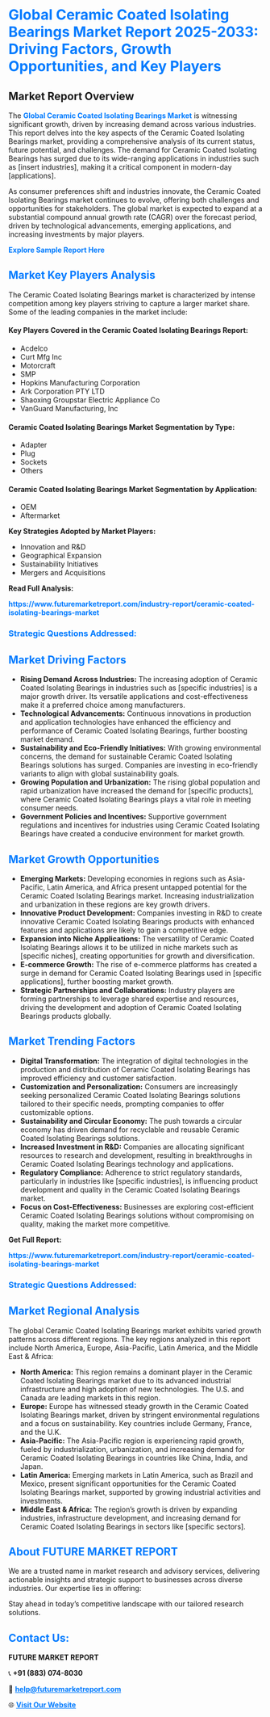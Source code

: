 <h1 style="color: #007BFF;">Global Ceramic Coated Isolating Bearings Market Report 2025-2033: Driving Factors, Growth Opportunities, and Key Players</h1>

<section id="overview">
<h2>Market Report Overview</h2>
<p>The <a href="https://www.futuremarketreport.com/industry-report/ceramic-coated-isolating-bearings-market" style="color: #007BFF; text-decoration: none;"><strong>Global Ceramic Coated Isolating Bearings Market</strong></a> is witnessing significant growth, driven by increasing demand across various industries. This report delves into the key aspects of the Ceramic Coated Isolating Bearings market, providing a comprehensive analysis of its current status, future potential, and challenges. The demand for Ceramic Coated Isolating Bearings has surged due to its wide-ranging applications in industries such as [insert industries], making it a critical component in modern-day [applications].</p>
<p>As consumer preferences shift and industries innovate, the Ceramic Coated Isolating Bearings market continues to evolve, offering both challenges and opportunities for stakeholders. The global market is expected to expand at a substantial compound annual growth rate (CAGR) over the forecast period, driven by technological advancements, emerging applications, and increasing investments by major players.</p>
</section>

<section id="overview">
<p><a href="https://www.futuremarketreport.com/request-sample/reportId=33009" style="color: #007BFF; text-decoration: none;"><strong>Explore Sample Report Here</strong></a></p>
</section>

<section id="key-players">
<h2 style="color: #007BFF;">Market Key Players Analysis</h2>
<p>The Ceramic Coated Isolating Bearings market is characterized by intense competition among key players striving to capture a larger market share. Some of the leading companies in the market include:</p>
<h4>Key Players Covered in the Ceramic Coated Isolating Bearings Report:</h4>
<ul><li>Acdelco</li><li>Curt Mfg Inc</li><li>Motorcraft</li><li>SMP</li><li>Hopkins Manufacturing Corporation</li><li>Ark Corporation PTY LTD</li><li>Shaoxing Groupstar Electric Appliance Co</li><li>VanGuard Manufacturing, Inc</li></ul>
<h4>Ceramic Coated Isolating Bearings Market Segmentation by Type:</h4>
<ul><li>Adapter</li><li>Plug</li><li>Sockets</li><li>Others</li></ul>

<h4>Ceramic Coated Isolating Bearings Market Segmentation by Application:</h4>
<ul><li>OEM</li><li>Aftermarket</li></ul>
<p><strong>Key Strategies Adopted by Market Players:</strong></p>
<ul>
<li>Innovation and R&D</li>
<li>Geographical Expansion</li>
<li>Sustainability Initiatives</li>
<li>Mergers and Acquisitions</li>
</ul>
</section>

<section>
<p><strong>Read Full Analysis: </strong></p><a href="https://www.futuremarketreport.com/industry-report/ceramic-coated-isolating-bearings-market" style="color: #007BFF; text-decoration: none;"><strong>https://www.futuremarketreport.com/industry-report/ceramic-coated-isolating-bearings-market</strong></a>
<h3 style="color: #007BFF;">Strategic Questions Addressed:</h3>
</section>

<section id="driving-factors">
<h2 style="color: #007BFF;">Market Driving Factors</h2>
<ul>
<li><strong>Rising Demand Across Industries:</strong> The increasing adoption of Ceramic Coated Isolating Bearings in industries such as [specific industries] is a major growth driver. Its versatile applications and cost-effectiveness make it a preferred choice among manufacturers.</li>
<li><strong>Technological Advancements:</strong> Continuous innovations in production and application technologies have enhanced the efficiency and performance of Ceramic Coated Isolating Bearings, further boosting market demand.</li>
<li><strong>Sustainability and Eco-Friendly Initiatives:</strong> With growing environmental concerns, the demand for sustainable Ceramic Coated Isolating Bearings solutions has surged. Companies are investing in eco-friendly variants to align with global sustainability goals.</li>
<li><strong>Growing Population and Urbanization:</strong> The rising global population and rapid urbanization have increased the demand for [specific products], where Ceramic Coated Isolating Bearings plays a vital role in meeting consumer needs.</li>
<li><strong>Government Policies and Incentives:</strong> Supportive government regulations and incentives for industries using Ceramic Coated Isolating Bearings have created a conducive environment for market growth.</li>
</ul>
</section>

<section id="growth-opportunities">
<h2 style="color: #007BFF;">Market Growth Opportunities</h2>
<ul>
<li><strong>Emerging Markets:</strong> Developing economies in regions such as Asia-Pacific, Latin America, and Africa present untapped potential for the Ceramic Coated Isolating Bearings market. Increasing industrialization and urbanization in these regions are key growth drivers.</li>
<li><strong>Innovative Product Development:</strong> Companies investing in R&D to create innovative Ceramic Coated Isolating Bearings products with enhanced features and applications are likely to gain a competitive edge.</li>
<li><strong>Expansion into Niche Applications:</strong> The versatility of Ceramic Coated Isolating Bearings allows it to be utilized in niche markets such as [specific niches], creating opportunities for growth and diversification.</li>
<li><strong>E-commerce Growth:</strong> The rise of e-commerce platforms has created a surge in demand for Ceramic Coated Isolating Bearings used in [specific applications], further boosting market growth.</li>
<li><strong>Strategic Partnerships and Collaborations:</strong> Industry players are forming partnerships to leverage shared expertise and resources, driving the development and adoption of Ceramic Coated Isolating Bearings products globally.</li>
</ul>
</section>

<section id="trending-factors">
<h2 style="color: #007BFF;">Market Trending Factors</h2>
<ul>
<li><strong>Digital Transformation:</strong> The integration of digital technologies in the production and distribution of Ceramic Coated Isolating Bearings has improved efficiency and customer satisfaction.</li>
<li><strong>Customization and Personalization:</strong> Consumers are increasingly seeking personalized Ceramic Coated Isolating Bearings solutions tailored to their specific needs, prompting companies to offer customizable options.</li>
<li><strong>Sustainability and Circular Economy:</strong> The push towards a circular economy has driven demand for recyclable and reusable Ceramic Coated Isolating Bearings solutions.</li>
<li><strong>Increased Investment in R&D:</strong> Companies are allocating significant resources to research and development, resulting in breakthroughs in Ceramic Coated Isolating Bearings technology and applications.</li>
<li><strong>Regulatory Compliance:</strong> Adherence to strict regulatory standards, particularly in industries like [specific industries], is influencing product development and quality in the Ceramic Coated Isolating Bearings market.</li>
<li><strong>Focus on Cost-Effectiveness:</strong> Businesses are exploring cost-efficient Ceramic Coated Isolating Bearings solutions without compromising on quality, making the market more competitive.</li>
</ul>
</section>

<section>
<p><strong>Get Full Report: </strong></p><a href="https://www.futuremarketreport.com/industry-report/ceramic-coated-isolating-bearings-market" style="color: #007BFF; text-decoration: none;"><strong>https://www.futuremarketreport.com/industry-report/ceramic-coated-isolating-bearings-market</strong></a>
<h3 style="color: #007BFF;">Strategic Questions Addressed:</h3>
</section>


<section id="regional-analysis">
<h2 style="color: #007BFF;">Market Regional Analysis</h2>
<p>The global Ceramic Coated Isolating Bearings market exhibits varied growth patterns across different regions. The key regions analyzed in this report include North America, Europe, Asia-Pacific, Latin America, and the Middle East & Africa:</p>
<ul>
<li><strong>North America:</strong> This region remains a dominant player in the Ceramic Coated Isolating Bearings market due to its advanced industrial infrastructure and high adoption of new technologies. The U.S. and Canada are leading markets in this region.</li>
<li><strong>Europe:</strong> Europe has witnessed steady growth in the Ceramic Coated Isolating Bearings market, driven by stringent environmental regulations and a focus on sustainability. Key countries include Germany, France, and the U.K.</li>
<li><strong>Asia-Pacific:</strong> The Asia-Pacific region is experiencing rapid growth, fueled by industrialization, urbanization, and increasing demand for Ceramic Coated Isolating Bearings in countries like China, India, and Japan.</li>
<li><strong>Latin America:</strong> Emerging markets in Latin America, such as Brazil and Mexico, present significant opportunities for the Ceramic Coated Isolating Bearings market, supported by growing industrial activities and investments.</li>
<li><strong>Middle East & Africa:</strong> The region’s growth is driven by expanding industries, infrastructure development, and increasing demand for Ceramic Coated Isolating Bearings in sectors like [specific sectors].</li>
</ul>
</section>

<footer>
<h2 style="color: #007BFF;">About FUTURE MARKET REPORT</h2>
<p>We are a trusted name in market research and advisory services, delivering actionable insights and strategic support to businesses across diverse industries. Our expertise lies in offering:</p>

<p>Stay ahead in today’s competitive landscape with our tailored research solutions.</p>

<h2 style="color: #007BFF;">Contact Us:</h2>
<p><strong>FUTURE MARKET REPORT</strong></p>
<p>📞 <strong>+91 (883) 074-8030</strong></p>
<p>📧 <strong><a href="mailto:help@futuremarketreport.com" style="color: #007BFF;">help@futuremarketreport.com</a></strong></p>
<p>🌐 <strong><a href="https://www.futuremarketreport.com/" style="color: #007BFF;">Visit Our Website</a></strong></p>
</footer>